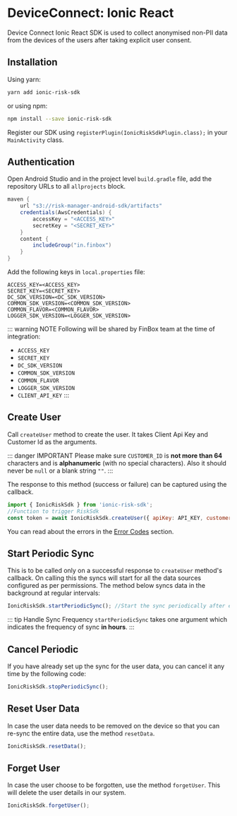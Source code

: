 # DeviceConnect: Ionic React

Device Connect Ionic React SDK is used to collect anonymised non-PII data from the devices of the users after taking explicit user consent.

## Installation

Using yarn:

```sh
yarn add ionic-risk-sdk
```

or using npm:

```sh
npm install --save ionic-risk-sdk
```

Register our SDK using `registerPlugin(IonicRiskSdkPlugin.class);` in your `MainActivity` class.

## Authentication

Open Android Studio and in the project level `build.gradle` file, add the repository URLs to all `allprojects` block.

```groovy
maven {
    url "s3://risk-manager-android-sdk/artifacts"
    credentials(AwsCredentials) {
        accessKey = "<ACCESS_KEY>"
        secretKey = "<SECRET_KEY>"
    }
    content {
        includeGroup("in.finbox")
    }
}
```

Add the following keys in `local.properties` file:

```
ACCESS_KEY=<ACCESS_KEY>
SECRET_KEY=<SECRET_KEY>
DC_SDK_VERSION=<DC_SDK_VERSION>
COMMON_SDK_VERSION=<COMMON_SDK_VERSION>
COMMON_FLAVOR=<COMMON_FLAVOR>
LOGGER_SDK_VERSION=<LOGGER_SDK_VERSION>
```

::: warning NOTE
Following will be shared by FinBox team at the time of integration:

- `ACCESS_KEY`
- `SECRET_KEY`
- `DC_SDK_VERSION`
- `COMMON_SDK_VERSION`
- `COMMON_FLAVOR`
- `LOGGER_SDK_VERSION`
- `CLIENT_API_KEY`
:::

## Create User

Call `createUser` method to create the user. It takes Client Api Key and Customer Id as the arguments.

::: danger IMPORTANT
Please make sure `CUSTOMER_ID` is **not more than 64** characters and is **alphanumeric** (with no special characters). Also it should never be `null` or a blank string `""`.
:::

The response to this method (success or failure) can be captured using the callback.

```javascript
import { IonicRiskSdk } from 'ionic-risk-sdk';
//Function to trigger RiskSdk
const token = await IonicRiskSdk.createUser({ apiKey: API_KEY, customerId: CUSTOMER_ID });
```

You can read about the errors in the [Error Codes](/device-connect/error-codes.html) section.

## Start Periodic Sync

This is to be called only on a successful response to `createUser` method's callback. On calling this the syncs will start for all the data sources configured as per permissions. The method below syncs data in the background at regular intervals:

```javascript
IonicRiskSdk.startPeriodicSync(); //Start the sync periodically after every 12 hour
```

::: tip Handle Sync Frequency
`startPeriodicSync` takes one argument which indicates the frequency of sync **in hours**.
:::

## Cancel Periodic

If you have already set up the sync for the user data, you can cancel it any time by the following code:

```javascript
IonicRiskSdk.stopPeriodicSync();
```

## Reset User Data

In case the user data needs to be removed on the device so that you can re-sync the entire data, use the method `resetData`.

```javascript
IonicRiskSdk.resetData();
```

## Forget User

In case the user choose to be forgotten, use the method `forgetUser`. This will delete the user details in our system.

```javascript
IonicRiskSdk.forgetUser();
```
